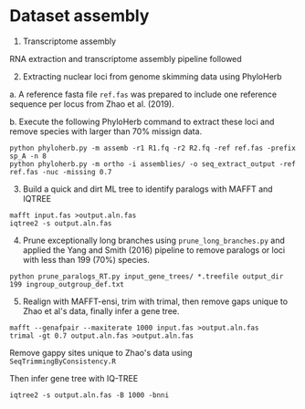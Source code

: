 # Dataset assembly

1. Transcriptome assembly

RNA extraction and transcriptome assembly pipeline followed 

2. Extracting nuclear loci from genome skimming data using PhyloHerb

a. A reference fasta file `ref.fas` was prepared to include one reference sequence per locus from Zhao et al. (2019).

b. Execute the following PhyloHerb command to extract these loci and remove species with larger than 70% missign data.

```
python phyloherb.py -m assemb -r1 R1.fq -r2 R2.fq -ref ref.fas -prefix sp_A -n 8
python phyloherb.py -m ortho -i assemblies/ -o seq_extract_output -ref ref.fas -nuc -missing 0.7

```

3. Build a quick and dirt ML tree to identify paralogs with MAFFT and IQTREE

```
mafft input.fas >output.aln.fas
iqtree2 -s output.aln.fas
```

4. Prune exceptionally long branches using `prune_long_branches.py` and applied the Yang and Smith (2016) pipeline to remove paralogs or loci with less than 199 (70%) species.

```
python prune_paralogs_RT.py input_gene_trees/ *.treefile output_dir 199 ingroup_outgroup_def.txt
```

5. Realign with MAFFT-ensi, trim with trimal, then remove gaps unique to Zhao et al's data, finally infer a gene tree.

```
mafft --genafpair --maxiterate 1000 input.fas >output.aln.fas
trimal -gt 0.7 output.aln.fas >output.aln.fas
```

Remove gappy sites unique to Zhao's data using `SeqTrimmingByConsistency.R`

Then infer gene tree with IQ-TREE
```
iqtree2 -s output.aln.fas -B 1000 -bnni
```
